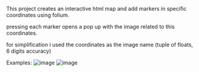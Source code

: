 This project creates an interactive html map and add markers in specific coordinates using folium.

pressing each marker opens a pop up with the image related to this coordinates.

for simplification i used the coordinates as the image name (tuple of floats, 6 digits accuracy)


Examples:
![image](https://github.com/Niroznak/Add_Images_to_map/assets/44447745/44c64c32-448c-4d34-af4e-385496877e71)
![image](https://github.com/Niroznak/Add_Images_to_map/assets/44447745/d6d18171-e6ea-4c9c-b4e0-3161df77f6ea)
